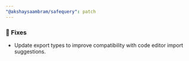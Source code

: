 ```yaml
---
"@akshaysaambram/safequery": patch
---
```


### 🐛 Fixes

- Update export types to improve compatibility with code editor import suggestions.
